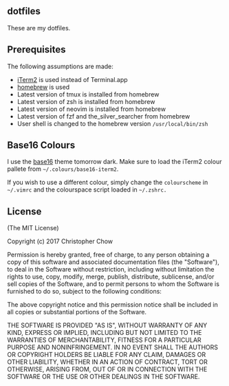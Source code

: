## dotfiles

These are my dotfiles.

## Prerequisites

The following assumptions are made:

- [iTerm2](http://www.iterm2.com/) is used instead of Terminal.app
- [homebrew](http://brew.sh/) is used
- Latest version of tmux is installed from homebrew
- Latest version of zsh is installed from homebrew
- Latest version of neovim is installed from homebrew
- Latest version of fzf and the_silver_searcher from homebrew
- User shell is changed to the homebrew version `/usr/local/bin/zsh`

## Base16 Colours

I use the [base16](http://chriskempson.github.io/base16/) theme tomorrow dark.
Make sure to load the iTerm2 colour pallete from `~/.colours/base16-iterm2`.

If you wish to use a different colour, simply change the `colourscheme` in `~/.vimrc` and
the colourspace script loaded in `~/.zshrc.`

## License

(The MIT License)

Copyright (c) 2017 Christopher Chow

Permission is hereby granted, free of charge, to any person obtaining a copy of this software and associated
documentation files (the "Software"), to deal in the Software without restriction, including without limitation the
rights to use, copy, modify, merge, publish, distribute, sublicense, and/or sell copies of the Software, and to permit
persons to whom the Software is furnished to do so, subject to the following conditions:

The above copyright notice and this permission notice shall be included in all copies or substantial portions of the
Software.

THE SOFTWARE IS PROVIDED "AS IS", WITHOUT WARRANTY OF ANY KIND, EXPRESS OR IMPLIED, INCLUDING BUT NOT LIMITED TO THE
WARRANTIES OF MERCHANTABILITY, FITNESS FOR A PARTICULAR PURPOSE AND NONINFRINGEMENT. IN NO EVENT SHALL THE AUTHORS OR
COPYRIGHT HOLDERS BE LIABLE FOR ANY CLAIM, DAMAGES OR OTHER LIABILITY, WHETHER IN AN ACTION OF CONTRACT, TORT OR
OTHERWISE, ARISING FROM, OUT OF OR IN CONNECTION WITH THE SOFTWARE OR THE USE OR OTHER DEALINGS IN THE SOFTWARE.
